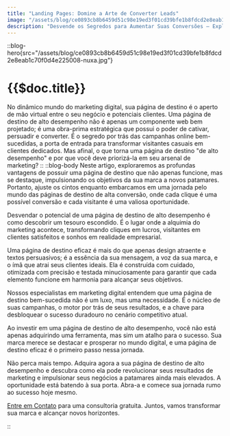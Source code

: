 ```yaml
---
title: "Landing Pages: Domine a Arte de Converter Leads"
image: "/assets/blog/ce0893cb8b6459d51c98e19ed3f01cd39bfe1b8fdcd2e8eab1c70f0d4e225008-nuxa.jpg"
description: "Desvende os Segredos para Aumentar Suas Conversões – Explore o Nosso Guia Especializado sobre Páginas de Destino Agora!"
---
```


::blog-hero{src="/assets/blog/ce0893cb8b6459d51c98e19ed3f01cd39bfe1b8fdcd2e8eab1c70f0d4e225008-nuxa.jpg"}

# {{$doc.title}}

No dinâmico mundo do marketing digital, sua página de destino é o aperto de mão virtual entre o seu negócio e potenciais clientes. Uma página de destino de alto desempenho não é apenas um componente web bem projetado; é uma obra-prima estratégica que possui o poder de cativar, persuadir e converter. É o segredo por trás das campanhas online bem-sucedidas, a porta de entrada para transformar visitantes casuais em clientes dedicados. Mas afinal, o que torna uma página de destino "de alto desempenho" e por que você deve priorizá-la em seu arsenal de marketing?
::
::blog-body
Neste artigo, exploraremos as profundas vantagens de possuir uma página de destino que não apenas funcione, mas se destaque, impulsionando os objetivos da sua marca a novos patamares. Portanto, ajuste os cintos enquanto embarcamos em uma jornada pelo mundo das páginas de destino de alta conversão, onde cada clique é uma possível conversão e cada visitante é uma valiosa oportunidade.

Desvendar o potencial de uma página de destino de alto desempenho é como descobrir um tesouro escondido. É o lugar onde a alquimia do marketing acontece, transformando cliques em lucros, visitantes em clientes satisfeitos e sonhos em realidade empresarial.

Uma página de destino eficaz é mais do que apenas design atraente e textos persuasivos; é a essência da sua mensagem, a voz da sua marca, e o ímã que atrai seus clientes ideais. Ela é construída com cuidado, otimizada com precisão e testada minuciosamente para garantir que cada elemento funcione em harmonia para alcançar seus objetivos.

Nossos especialistas em marketing digital entendem que uma página de destino bem-sucedida não é um luxo, mas uma necessidade. É o núcleo de suas campanhas, o motor por trás de seus resultados, e a chave para desbloquear o sucesso duradouro no cenário competitivo atual.

Ao investir em uma página de destino de alto desempenho, você não está apenas adquirindo uma ferramenta, mas sim um atalho para o sucesso. Sua marca merece se destacar e prosperar no mundo digital, e uma página de destino eficaz é o primeiro passo nessa jornada.

Não perca mais tempo. Adquira agora a sua página de destino de alto desempenho e descubra como ela pode revolucionar seus resultados de marketing e impulsionar seus negócios a patamares ainda mais elevados. A oportunidade está batendo à sua porta. Abra-a e comece sua jornada rumo ao sucesso hoje mesmo.

[Entre em Contato](/contato) para uma consultoria gratuita. Juntos, vamos transformar sua marca e alcançar novos horizontes.

::
